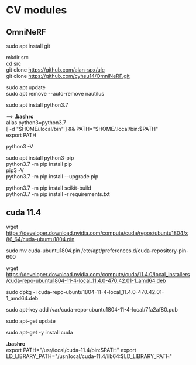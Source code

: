 # CV modules

## OmniNeRF  

sudo apt install git  

mkdir src  
cd src  
git clone https://github.com/alan-spx/ulc  
git clone https://github.com/cyhsu14/OmniNeRF.git  

sudo apt update  
sudo apt remove --auto-remove nautilus  

sudo apt install python3.7  

==> **.bashrc**  
alias python3=python3.7  
[ -d "$HOME/.local/bin" ] && PATH="$HOME/.local/bin:$PATH"  
export PATH  

python3 -V  

sudo apt install python3-pip  
python3.7 -m pip install pip  
pip3 -V  
python3.7 -m pip install --upgrade pip    
   
python3.7 -m pip install scikit-build  
python3.7 -m pip install -r requirements.txt  

##  cuda 11.4  

wget https://developer.download.nvidia.com/compute/cuda/repos/ubuntu1804/x86_64/cuda-ubuntu1804.pin  

sudo mv cuda-ubuntu1804.pin /etc/apt/preferences.d/cuda-repository-pin-600  

wget https://developer.download.nvidia.com/compute/cuda/11.4.0/local_installers/cuda-repo-ubuntu1804-11-4-local_11.4.0-470.42.01-1_amd64.deb  

sudo dpkg -i cuda-repo-ubuntu1804-11-4-local_11.4.0-470.42.01-1_amd64.deb  

sudo apt-key add /var/cuda-repo-ubuntu1804-11-4-local/7fa2af80.pub  

sudo apt-get update  

sudo apt-get -y install cuda  

**.bashrc**  
export PATH="/usr/local/cuda-11.4/bin:$PATH"  
export LD_LIBRARY_PATH="/usr/local/cuda-11.4/lib64:$LD_LIBRARY_PATH"  
